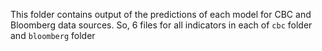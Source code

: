  This folder contains output of the predictions of each model for CBC and Bloomberg data sources. So, 6 files for all indicators in each of `cbc` folder and `bloomberg` folder
